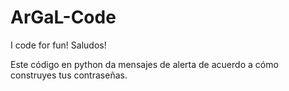 # ArGaL-Code
I code for fun! Saludos!

Este código en python da mensajes de alerta de acuerdo a cómo construyes tus contraseñas.
